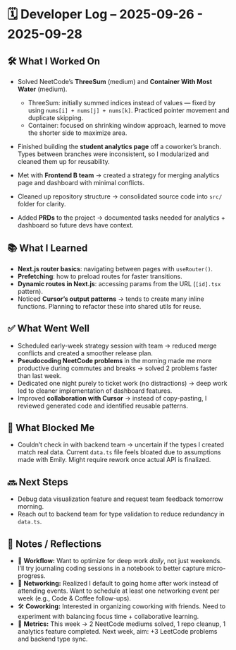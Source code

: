 # 🗓️ Developer Log – 2025-09-26 - 2025-09-28

## 🛠 What I Worked On

* Solved NeetCode’s **ThreeSum** (medium) and **Container With Most Water** (medium).

  * ThreeSum: initially summed indices instead of values — fixed by using `nums[i] + nums[j] + nums[k]`. Practiced pointer movement and duplicate skipping.
  * Container: focused on shrinking window approach, learned to move the shorter side to maximize area.
* Finished building the **student analytics page** off a coworker’s branch. Types between branches were inconsistent, so I modularized and cleaned them up for reusability.
* Met with **Frontend B team** → created a strategy for merging analytics page and dashboard with minimal conflicts.
* Cleaned up repository structure → consolidated source code into `src/` folder for clarity.
* Added **PRDs** to the project → documented tasks needed for analytics + dashboard so future devs have context.

## 📚 What I Learned

* **Next.js router basics**: navigating between pages with `useRouter()`.
* **Prefetching**: how to preload routes for faster transitions.
* **Dynamic routes in Next.js**: accessing params from the URL (`[id].tsx` pattern).
* Noticed **Cursor’s output patterns** → tends to create many inline functions. Planning to refactor these into shared utils for reuse.

## ✅ What Went Well

* Scheduled early-week strategy session with team → reduced merge conflicts and created a smoother release plan.
* **Pseudocoding NeetCode problems** in the morning made me more productive during commutes and breaks → solved 2 problems faster than last week.
* Dedicated one night purely to ticket work (no distractions) → deep work led to cleaner implementation of dashboard features.
* Improved **collaboration with Cursor** → instead of copy-pasting, I reviewed generated code and identified reusable patterns.

## 🚧 What Blocked Me

* Couldn’t check in with backend team → uncertain if the types I created match real data. Current `data.ts` file feels bloated due to assumptions made with Emily. Might require rework once actual API is finalized.

## 🔜 Next Steps

* Debug data visualization feature and request team feedback tomorrow morning.
* Reach out to backend team for type validation to reduce redundancy in `data.ts`.

## 📝 Notes / Reflections

* 🧠 **Workflow:** Want to optimize for deep work *daily*, not just weekends. I’ll try journaling coding sessions in a notebook to better capture micro-progress.
* 🤝 **Networking:** Realized I default to going home after work instead of attending events. Want to schedule at least one networking event per week (e.g., Code & Coffee follow-ups).
* 🛠 **Coworking:** Interested in organizing coworking with friends. Need to experiment with balancing focus time + collaborative learning.
* 🎯 **Metrics:** This week → 2 NeetCode mediums solved, 1 repo cleanup, 1 analytics feature completed. Next week, aim: +3 LeetCode problems and backend type sync.
